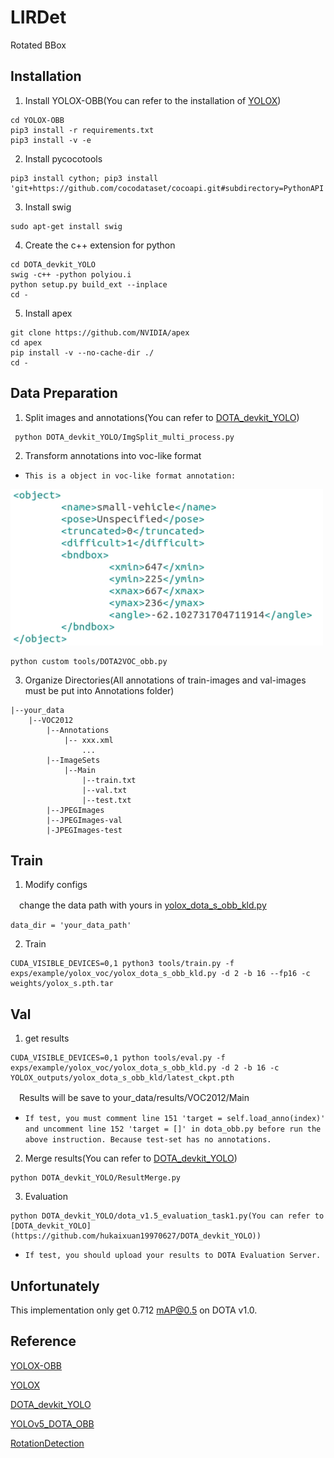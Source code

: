 # LIRDet
Rotated BBox
## Installation 
1. Install YOLOX-OBB(You can refer to the installation of [YOLOX](https://github.com/Megvii-BaseDetection/YOLOX))
```shell
cd YOLOX-OBB
pip3 install -r requirements.txt
pip3 install -v -e
```
2. Install pycocotools
```shell
pip3 install cython; pip3 install 'git+https://github.com/cocodataset/cocoapi.git#subdirectory=PythonAPI'
```
3. Install swig
```shell
sudo apt-get install swig
```
4. Create the c++ extension for python
```shell
cd DOTA_devkit_YOLO
swig -c++ -python polyiou.i
python setup.py build_ext --inplace
cd -
```
5. Install apex
```shell
git clone https://github.com/NVIDIA/apex
cd apex
pip install -v --no-cache-dir ./
cd -
```
## Data Preparation
1. Split images and annotations(You can refer to [DOTA_devkit_YOLO](https://github.com/hukaixuan19970627/DOTA_devkit_YOLO))
```shell
 python DOTA_devkit_YOLO/ImgSplit_multi_process.py
 ```
 2. Transform annotations into voc-like format
 
 * `This is a object in voc-like format annotation:`
 <img src="assets/voc-like .png" width="500" >
 
 ```shell
 python custom tools/DOTA2VOC_obb.py
 ```
 3. Organize Directories(All annotations of train-images and val-images must be put into Annotations folder)
 ```
 |--your_data
     |--VOC2012
         |--Annotations
             |-- xxx.xml
                 ... 
         |--ImageSets
             |--Main
                 |--train.txt
                 |--val.txt
                 |--test.txt
         |--JPEGImages
         |--JPEGImages-val
         |-JPEGImages-test
```
## Train 
1. Modify configs

　change the data path with yours in [yolox_dota_s_obb_kld.py](https://github.com/buzhidaoshenme/YOLOX-OBB/blob/main/exps/example/yolox_voc/yolox_dota_s_obb_kld.py)
```
data_dir = 'your_data_path'
```
2. Train
```
CUDA_VISIBLE_DEVICES=0,1 python3 tools/train.py -f exps/example/yolox_voc/yolox_dota_s_obb_kld.py -d 2 -b 16 --fp16 -c weights/yolox_s.pth.tar
```
## Val
1. get results
```
CUDA_VISIBLE_DEVICES=0,1 python tools/eval.py -f exps/example/yolox_voc/yolox_dota_s_obb_kld.py -d 2 -b 16 -c YOLOX_outputs/yolox_dota_s_obb_kld/latest_ckpt.pth
```
　Results will be save to your_data/results/VOC2012/Main
 * `If test, you must comment line 151 'target = self.load_anno(index)' and uncomment line 152 'target = []' in dota_obb.py before run the above instruction. Because test-set has no annotations.`

2. Merge results(You can refer to [DOTA_devkit_YOLO](https://github.com/hukaixuan19970627/DOTA_devkit_YOLO))
```
python DOTA_devkit_YOLO/ResultMerge.py
```
3. Evaluation
```
python DOTA_devkit_YOLO/dota_v1.5_evaluation_task1.py(You can refer to [DOTA_devkit_YOLO](https://github.com/hukaixuan19970627/DOTA_devkit_YOLO))
```
 * `If test, you should upload your results to DOTA Evaluation Server.`

## Unfortunately 
This implementation only get 0.712 mAP@0.5 on DOTA v1.0.

## Reference
[YOLOX-OBB](https://github.com/buzhidaoshenme/YOLOX-OBB)

[YOLOX](https://github.com/Megvii-BaseDetection/YOLOX)

[DOTA_devkit_YOLO](https://github.com/hukaixuan19970627/DOTA_devkit_YOLO)

[YOLOv5_DOTA_OBB](https://github.com/hukaixuan19970627/YOLOv5_DOTA_OBB)

[RotationDetection](https://github.com/yangxue0827/RotationDetection)
